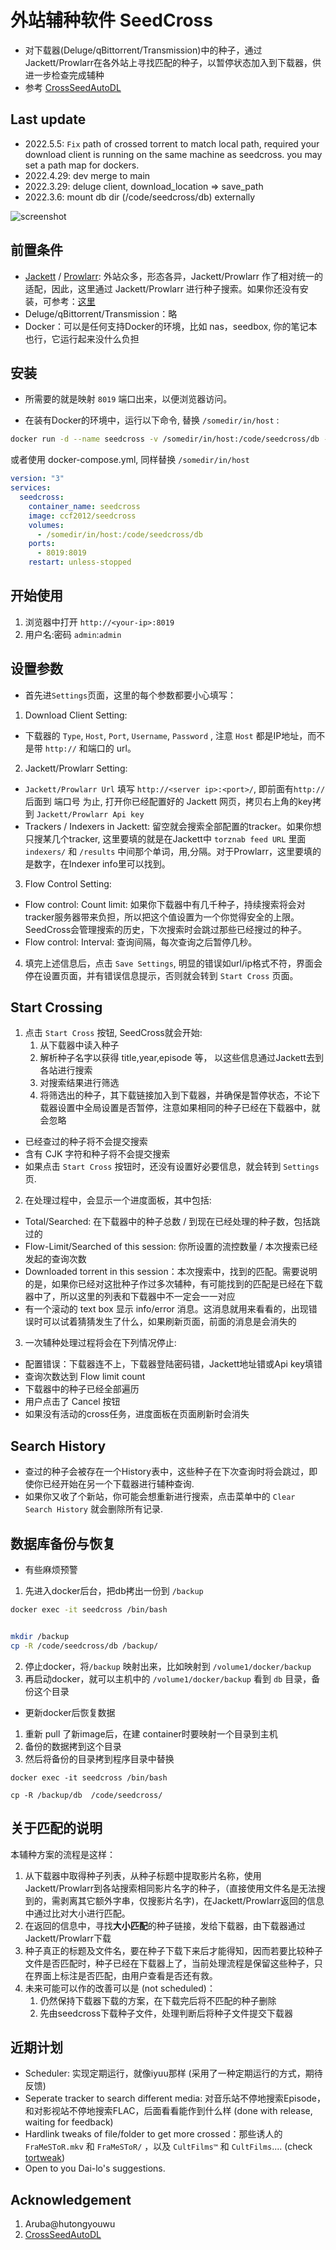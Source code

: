 # 外站辅种软件 SeedCross

* 对下载器(Deluge/qBittorrent/Transmission)中的种子，通过Jackett/Prowlarr在各外站上寻找匹配的种子，以暂停状态加入到下载器，供进一步检查完成辅种
* 参考 [CrossSeedAutoDL](https://github.com/BC44/Cross-Seed-AutoDL)


## Last update
* 2022.5.5:  `Fix` path of crossed torrent to match local path, required your download client is running on the same machine as seedcross. you may set a path map for dockers.
* 2022.4.29: dev merge to main
* 2022.3.29: deluge client, download_location => save_path
* 2022.3.6: mount db dir (/code/seedcross/db) externally


![screenshot](screenshot/seedcross1.png)

## 前置条件
* [Jackett](https://github.com/Jackett/Jackett) / [Prowlarr](https://github.com/Prowlarr/Prowlarr): 外站众多，形态各异，Jackett/Prowlarr 作了相对统一的适配，因此，这里通过 Jackett/Prowlarr 进行种子搜索。如果你还没有安装，可参考：[这里](https://github.com/ccf-2012/ptnote/blob/main/CrossSeed.md#jackett-%E5%AE%89%E8%A3%85)
* Deluge/qBittorrent/Transmission：略
* Docker：可以是任何支持Docker的环境，比如 nas，seedbox, 你的笔记本也行，它运行起来没什么负担

## 安装
* 所需要的就是映射 `8019` 端口出来，以便浏览器访问。


* 在装有Docker的环境中，运行以下命令, 替换 `/somedir/in/host` :
```sh
docker run -d --name seedcross -v /somedir/in/host:/code/seedcross/db -p 8019:8019 ccf2012/seedcross:latest
```


或者使用 docker-compose.yml, 同样替换 `/somedir/in/host` 
```yml
version: "3"
services:
  seedcross:
    container_name: seedcross
    image: ccf2012/seedcross
    volumes:
      - /somedir/in/host:/code/seedcross/db
    ports:
      - 8019:8019
    restart: unless-stopped
```

## 开始使用
1. 浏览器中打开 `http://<your-ip>:8019` 
2. 用户名:密码  `admin`:`admin`

## 设置参数
* 首先进`Settings`页面，这里的每个参数都要小心填写：
1. Download Client Setting: 
  * 下载器的 `Type`, `Host`, `Port`, `Username`, `Password` , 注意 `Host` 都是IP地址，而不是带 `http://` 和端口的 url。
2. Jackett/Prowlarr Setting: 
  * `Jackett/Prowlarr Url` 填写 `http://<server ip>:<port>/`, 即前面有`http://` 后面到 端口号 为止, 打开你已经配置好的 Jackett 网页，拷贝右上角的key拷到 `Jackett/Prowlarr Api key`
  * Trackers / Indexers in Jackett: 留空就会搜索全部配置的tracker。如果你想只搜某几个tracker, 这里要填的就是在Jackett中 `torznab feed URL` 里面 `indexers/` 和 `/results` 中间那个单词，用,分隔。对于Prowlarr，这里要填的是数字，在Indexer info里可以找到。
3. Flow Control Setting: 
  * Flow control: Count limit: 如果你下载器中有几千种子，持续搜索将会对tracker服务器带来负担，所以把这个值设置为一个你觉得安全的上限。SeedCross会管理搜索的历史，下次搜索时会跳过那些已经搜过的种子。
  * Flow control: Interval: 查询间隔，每次查询之后暂停几秒。
4. 填完上述信息后，点击 `Save Settings`, 明显的错误如url/ip格式不符，界面会停在设置页面，并有错误信息提示，否则就会转到 `Start Cross` 页面。

## Start Crossing
1. 点击 `Start Cross` 按钮, SeedCross就会开始:
    1. 从下载器中读入种子
    2. 解析种子名字以获得 title,year,episode 等， 以这些信息通过Jackett去到各站进行搜索
    3. 对搜索结果进行筛选
    4. 将筛选出的种子，其下载链接加入到下载器，并确保是暂停状态，不论下载器设置中全局设置是否暂停，注意如果相同的种子已经在下载器中，就会忽略
* 已经查过的种子将不会提交搜索
* 含有 CJK 字符和种子将不会提交搜索
* 如果点击 `Start Cross` 按钮时，还没有设置好必要信息，就会转到 `Settings` 页. 

2.  在处理过程中，会显示一个进度面板，其中包括:
  * Total/Searched: 在下载器中的种子总数 / 到现在已经处理的种子数，包括跳过的
  * Flow-Limit/Searched of this session: 你所设置的流控数量 / 本次搜索已经发起的查询次数
  * Downloaded torrent in this session：本次搜索中，找到的匹配。需要说明的是，如果你已经对这批种子作过多次辅种，有可能找到的匹配是已经在下载器中了，所以这里的列表和下载器中不一定会一一对应
  * 有一个滚动的 text box 显示 info/error 消息。这消息就用来看看的，出现错误时可以试着猜猜发生了什么，如果刷新页面，前面的消息是会消失的

3. 一次辅种处理过程将会在下列情况停止:
  * 配置错误：下载器连不上，下载器登陆密码错，Jackett地址错或Api key填错
  * 查询次数达到 Flow limit count
  * 下载器中的种子已经全部遍历
  * 用户点击了 Cancel 按钮
* 如果没有活动的cross任务，进度面板在页面刷新时会消失

## Search History
* 查过的种子会被存在一个History表中，这些种子在下次查询时将会跳过，即使你已经开始在另一个下载器进行辅种查询.
* 如果你又收了个新站，你可能会想重新进行搜索，点击菜单中的 `Clear Search History` 就会删除所有记录.

## 数据库备份与恢复
* 有些麻烦预警
1. 先进入docker后台，把db拷出一份到 `/backup`
```sh
docker exec -it seedcross /bin/bash


mkdir /backup
cp -R /code/seedcross/db /backup/ 
```
2. 停止docker，将`/backup` 映射出来，比如映射到 `/volume1/docker/backup`
3. 再启动docker，就可以主机中的 `/volume1/docker/backup` 看到 `db` 目录，备份这个目录

* 更新docker后恢复数据 
1. 重新 pull 了新image后，在建 container时要映射一个目录到主机
2. 备份的数据拷到这个目录
3. 然后将备份的目录拷到程序目录中替换
```
docker exec -it seedcross /bin/bash

cp -R /backup/db  /code/seedcross/
```

## 关于匹配的说明

本辅种方案的流程是这样：
1. 从下载器中取得种子列表，从种子标题中提取影片名称，使用Jackett/Prowlarr到各站搜索相同影片名字的种子，（直接使用文件名是无法搜到的，需剥离其它额外字串，仅搜影片名字)，在Jackett/Prowlarr返回的信息中通过比对大小进行匹配。
2. 在返回的信息中，寻找**大小匹配**的种子链接，发给下载器，由下载器通过Jackett/Prowlarr下载
3. 种子真正的标题及文件名，要在种子下载下来后才能得知，因而若要比较种子文件是否匹配时，种子已经在下载器上了，当前处理流程是保留这些种子，只在界面上标注是否匹配，由用户查看是否还有救。
4. 未来可能可以作的改善可以是 (not scheduled)：
   1. 仍然保持下载器下载的方案，在下载完后将不匹配的种子删除
   2. 先由seedcross下载种子文件，处理判断后将种子文件提交下载器


## 近期计划
* Scheduler: 实现定期运行，就像iyuu那样 (采用了一种定期运行的方式，期待反馈)
* Seperate tracker to search different media: 对音乐站不停地搜索Episode，和对影视站不停地搜索FLAC，后面看看能作到什么样 (done with release, waiting for feedback)
* Hardlink tweaks of file/folder to get more crossed：那些诱人的 `FraMeSToR.mkv` 和 `FraMeSToR/` ，以及 `CultFilms™` 和 `CultFilms`.... (check [tortweak](https://github.com/ccf-2012/tortweak))
* Open to you Dai-lo's suggestions.


## Acknowledgement
1. Aruba@hutongyouwu 
2. [CrossSeedAutoDL](https://github.com/BC44/Cross-Seed-AutoDL)

